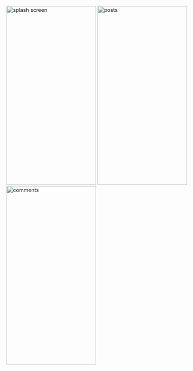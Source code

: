 
<img src="https://user-images.githubusercontent.com/41305917/69571285-6aedc800-0fca-11ea-8bfe-4fb46001a09f.jpg" alt="splash screen" width="240px" height="480px">                                      <img src="https://user-images.githubusercontent.com/41305917/69571887-b0f75b80-0fcb-11ea-8788-5e7443258c30.jpg" alt="posts" width="240px" height="480px">                                      <img src="https://user-images.githubusercontent.com/41305917/69571988-dbe1af80-0fcb-11ea-9951-67a30cc4df9e.jpg" alt="comments" width="240px" height="480px">

